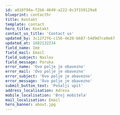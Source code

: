 ```yaml
---
id: a810f94a-f2b6-4649-a222-0c3f158129a8
blueprint: contacthr
title: Kontakt
template: contact
hero_title: Kontakt
contact_us_title: 'Contact us'
updated_by: 3c12f2f6-c156-4e20-b687-54d9d7ce0e67
updated_at: 1682132234
field_name: Ime
field_mail: Email
field_subject: Naslov
field_message: Poruka
error_name: 'Ovo polje je obavezno'
error_mail: 'Ovo polje je obavezno'
error_subject: 'Ovo polje je obavezno'
error_message: 'Ovo polje je obavezno'
submit_button_text: 'Pošalji upit'
address_localisation: Adresa
mobile_localisation: 'Broj mobitela'
mail_localisation: Email
hero_banner: about.jpg
---
```

